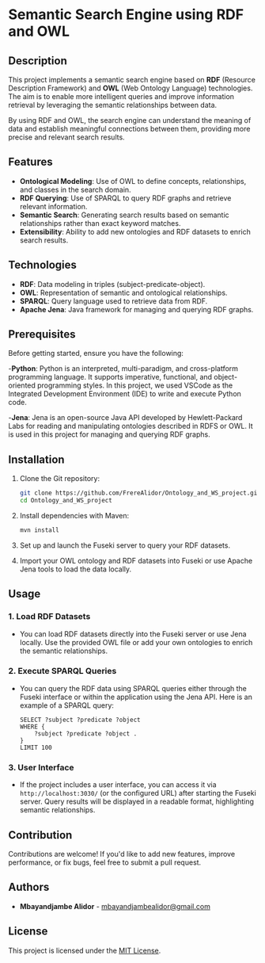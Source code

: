 
# Semantic Search Engine using RDF and OWL

## Description
This project implements a semantic search engine based on **RDF** (Resource Description Framework) 
and **OWL** (Web Ontology Language) technologies. The aim is to enable more intelligent queries 
and improve information retrieval by leveraging the semantic relationships between data.

By using RDF and OWL, the search engine can understand the meaning of data and establish meaningful 
connections between them, providing more precise and relevant search results.

## Features
- **Ontological Modeling**: Use of OWL to define concepts, relationships, and classes in the search domain.
- **RDF Querying**: Use of SPARQL to query RDF graphs and retrieve relevant information.
- **Semantic Search**: Generating search results based on semantic relationships rather than exact keyword matches.
- **Extensibility**: Ability to add new ontologies and RDF datasets to enrich search results.

## Technologies
- **RDF**: Data modeling in triples (subject-predicate-object).
- **OWL**: Representation of semantic and ontological relationships.
- **SPARQL**: Query language used to retrieve data from RDF.
- **Apache Jena**: Java framework for managing and querying RDF graphs.


## Prerequisites
Before getting started, ensure you have the following:

-**Python**: Python is an interpreted, multi-paradigm, and cross-platform programming language. 
It supports imperative, functional, and object-oriented programming styles. In this project, 
we used VSCode as the Integrated Development Environment (IDE) to write and execute Python code.

-**Jena**: Jena is an open-source Java API developed by Hewlett-Packard Labs for reading and
manipulating ontologies described in RDFS or OWL. It is used in this project for managing 
and querying RDF graphs.

## Installation

1. Clone the Git repository:
   ```bash
   git clone https://github.com/FrereAlidor/Ontology_and_WS_project.git
   cd Ontology_and_WS_project
   ```

2. Install dependencies with Maven:
   ```bash
   mvn install
   ```

3. Set up and launch the Fuseki server to query your RDF datasets.

4. Import your OWL ontology and RDF datasets into Fuseki or use Apache Jena tools to load the data locally.

## Usage

### 1. Load RDF Datasets
- You can load RDF datasets directly into the Fuseki server or use Jena locally. Use the provided OWL
  file or add your own ontologies to enrich the semantic relationships.

### 2. Execute SPARQL Queries
- You can query the RDF data using SPARQL queries either through the Fuseki interface or within
   the application using the Jena API. Here is an example of a SPARQL query:
   ```sparql
   SELECT ?subject ?predicate ?object 
   WHERE { 
       ?subject ?predicate ?object .
   }
   LIMIT 100
   ```

### 3. User Interface
- If the project includes a user interface, you can access it via `http://localhost:3030/`
   (or the configured URL) after starting the Fuseki server. Query results will be displayed
  in a readable format, highlighting semantic relationships.

## Contribution
Contributions are welcome! If you'd like to add new features, improve performance, 
or fix bugs, feel free to submit a pull request.

## Authors
- **Mbayandjambe Alidor** - mbayandjambealidor@gmail.com

## License
This project is licensed under the [MIT License](LICENSE).








